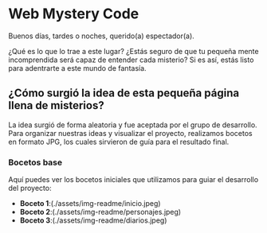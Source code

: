 # Web Mystery Code

Buenos días, tardes o noches, querido(a) espectador(a).

¿Qué es lo que lo trae a este lugar? ¿Estás seguro de que tu pequeña mente incomprendida será capaz de entender cada misterio? Si es así, estás listo para adentrarte a este mundo de fantasía.

## ¿Cómo surgió la idea de esta pequeña página llena de misterios?

La idea surgió de forma aleatoria y fue aceptada por el grupo de desarrollo. Para organizar nuestras ideas y visualizar el proyecto, realizamos bocetos en formato JPG, los cuales sirvieron de guía para el resultado final.

### Bocetos base

Aquí puedes ver los bocetos iniciales que utilizamos para guiar el desarrollo del proyecto:

- **Boceto 1**:(./assets/img-readme/inicio.jpeg)
- **Boceto 2**:(./assets/img-readme/personajes.jpeg)
- **Boceto 3**:(./assets/img-readme/diarios.jpeg)



